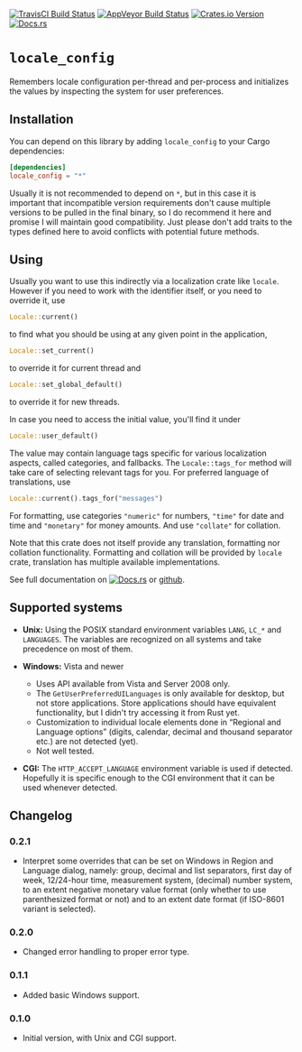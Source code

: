 [![TravisCI Build Status](https://travis-ci.org/rust-locale/locale_config.svg?branch=master)](https://travis-ci.org/rust-locale/locale_config)
[![AppVeyor Build Status](https://ci.appveyor.com/api/projects/status/13100wtqs80tyink/branch/master?svg=true)](https://ci.appveyor.com/project/jan-hudec/locale-config/branch/master)
[![Crates.io Version](https://img.shields.io/crates/v/locale_config.svg)](https://crates.io/crates/locale_config)
[![Docs.rs](https://docs.rs/locale_config/badge.svg)](https://docs.rs/locale_config/)

# `locale_config`

Remembers locale configuration per-thread and per-process and initializes the
values by inspecting the system for user preferences.

## Installation

You can depend on this library by adding `locale_config` to your Cargo dependencies:

```toml
[dependencies]
locale_config = "*"
```

Usually it is not recommended to depend on `*`, but in this case it is
important that incompatible version requirements don't cause multiple
versions to be pulled in the final binary, so I do recommend it here and
promise I will maintain good compatibility. Just please don't add traits to
the types defined here to avoid conflicts with potential future methods.

## Using

Usually you want to use this indirectly via a localization crate like
`locale`. However if you need to work with the identifier itself, or you need
to override it, use

```rust
Locale::current()
```

to find what you should be using at any given point in the application,

```rust
Locale::set_current()
```

to override it for current thread and

```rust
Locale::set_global_default()
```

to override it for new threads.

In case you need to access the initial value, you'll find it under

```rust
Locale::user_default()
```

The value may contain language tags specific for various localization
aspects, called categories, and fallbacks. The `Locale::tags_for` method will
take care of selecting relevant tags for you. For preferred language of
translations, use

```rust
Locale::current().tags_for("messages")
```

For formatting, use categories `"numeric"` for numbers, `"time"` for date and
time and `"monetary"` for money amounts. And use `"collate"` for collation.

Note that this crate does not itself provide any translation, formatting nor
collation functionality. Formatting and collation will be provided by
`locale` crate, translation has multiple available implementations.

See full documentation on [![Docs.rs](https://docs.rs/locale_config/badge.svg)](https://docs.rs/locale_config/) or [github](https://rust-locale.github.io/locale_config/locale_config/).

## Supported systems

* **Unix:** Using the POSIX standard environment variables `LANG`, `LC_*` and
  `LANGUAGES`. The variables are recognized on all systems and take
  precedence on most of them.

* **Windows:** Vista and newer

    - Uses API available from Vista and Server 2008 only.
    - The `GetUserPreferredUILanguages` is only available for desktop, but
      not store applications. Store applications should have equivalent
      functionality, but I didn't try accessing it from Rust yet.
    - Customization to individual locale elements done in “Regional and
      Language options” (digits, calendar, decimal and thousand separator
      etc.) are not detected (yet).
    - Not well tested.

* **CGI:** The `HTTP_ACCEPT_LANGUAGE` environment variable is used if
  detected. Hopefully it is specific enough to the CGI environment that it
  can be used whenever detected.

## Changelog

### 0.2.1

* Interpret some overrides that can be set on Windows in Region and Language
  dialog, namely: group, decimal and list separators, first day of week,
  12/24-hour time, measurement system, (decimal) number system, to an extent
  negative monetary value format (only whether to use parenthesized format
  or not) and to an extent date format (if ISO-8601 variant is selected).

### 0.2.0

* Changed error handling to proper error type.

### 0.1.1

* Added basic Windows support.

### 0.1.0

* Initial version, with Unix and CGI support.
